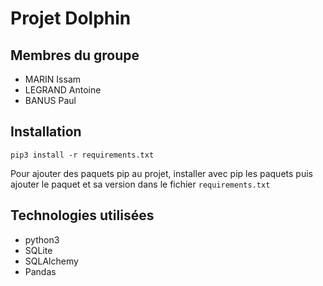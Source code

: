 # Projet Dolphin

## Membres du groupe
* MARIN Issam
* LEGRAND Antoine
* BANUS Paul

## Installation
`pip3 install -r requirements.txt`

Pour ajouter des paquets pip au projet, installer avec pip les paquets puis ajouter le paquet et sa version dans le fichier `requirements.txt`

## Technologies utilisées

* python3
* SQLite
* SQLAlchemy
* Pandas
